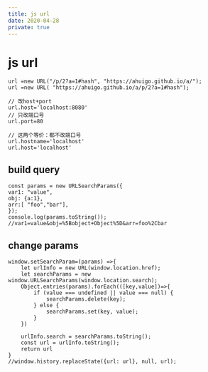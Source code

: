 ```yaml
---
title: js url
date: 2020-04-28
private: true
---
```

# js url

    url =new URL("/p/2?a=1#hash", "https://ahuigo.github.io/a/");
    url =new URL( "https://ahuigo.github.io/a/p/2?a=1#hash");

    // 改host+port
    url.host='localhost:8080'
    // 只改端口号
    url.port=80

    // 这两个等价：都不改端口号
    url.hostname='localhost'
    url.host='localhost'

## build query
    const params = new URLSearchParams({
    var1: "value",
    obj: {a:1},
    arr:[ "foo","bar"],
    });
    console.log(params.toString()); //var1=value&obj=%5Bobject+Object%5D&arr=foo%2Cbar

## change params

    window.setSearchParam=(params) =>{
        let urlInfo = new URL(window.location.href);
        let searchParams = new window.URLSearchParams(window.location.search);
        Object.entries(params).forEach(([key,value])=>{
            if (value === undefined || value === null) {
                searchParams.delete(key);
            } else {
                searchParams.set(key, value);
            }
        })

        urlInfo.search = searchParams.toString();
        const url = urlInfo.toString();
        return url
    }
    //window.history.replaceState({url: url}, null, url);